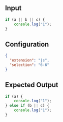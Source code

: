 
## Input
```javascript input
if (a || b || c) {
    console.log("1");
}
```

## Configuration
```json configuration
{
  "extension": "js",
  "selection": "6-6"
}
```

## Expected Output
```javascript expected output
if (a) {
    console.log("1");
} else if (b || c) {
    console.log("1");
}
```
